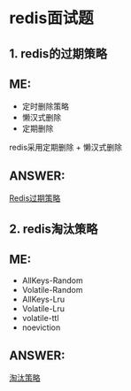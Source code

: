 # redis面试题
## 1. redis的过期策略  

ME:  
---  
+ 定时删除策略
+ 懒汉式删除
+ 定期删除

redis采用定期删除 + 懒汉式删除  

ANSWER:  
---  
[Redis过期策略](https://blog.csdn.net/qq_41864967/article/details/88424532)  

## 2. redis淘汰策略  

ME:  
---  
+ AllKeys-Random  
+ Volatile-Random  
+ AllKeys-Lru  
+ Volatile-Lru  
+ volatile-ttl  
+ noeviction  

ANSWER:  
---  
[淘汰策略](https://blog.csdn.net/ligupeng7929/article/details/79603060)  

